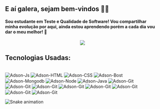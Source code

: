 ## E aí galera, sejam bem-vindos 🐱‍💻
#### Sou estudante em Teste e Qualidade de Software! Vou compartilhar minha evolução por aqui, ainda estou aprendendo porém a cada dia vou dar o meu melhor! 🤞

<p align="center">
<img src="https://media1.giphy.com/media/jTNG3RF6EwbkpD4LZx/giphy.gif?cid=ecf05e47x4acd4dczhk82frp05am2h5jqruwau7dndw2jyty&rid=giphy.gif&ct=g" />
</p>

  ## Tecnologias Usadas:
  
  <div style="display: inline_block"><br>
  <img align="center" alt="Adson-Js" src="https://img.shields.io/badge/JavaScript-F7DF1E?style=for-the-badge&logo=javascript&logoColor=black">
  <img align="center" alt="Adson-HTML" src="https://img.shields.io/badge/Node.js-43853D?style=for-the-badge&logo=node.js&logoColor=white">
  <img align="center" alt="Adson-CSS" src="https://img.shields.io/badge/Java-ED8B00?style=for-the-badge&logo=java&logoColor=white">
  <img align="center" alt="Adson-Bost" src="https://img.shields.io/badge/Markdown-000000?style=for-the-badge&logo=markdown&logoColor=white">
  <img align="center" alt="Adson-Mongodb" src="https://img.shields.io/badge/PostgreSQL-316192?style=for-the-badge&logo=postgresql&logoColor=white">
  <img align="center" alt="Adson-Node" src="https://img.shields.io/badge/Jest-323330?style=for-the-badge&logo=Jest&logoColor=white">
  <img align="center" alt="Adson-Java" src="https://img.shields.io/badge/GitHub_Actions-2088FF?style=for-the-badge&logo=github-actions&logoColor=white">
  <img align="center" alt="Adson-Git" src="https://img.shields.io/badge/Salesforce-00A1E0?style=for-the-badge&logo=Salesforce&logoColor=white">
  <img align="center" alt="Adson-Git" src="https://img.shields.io/badge/Sonar%20cloud-F3702A?style=for-the-badge&logo=sonarcloud&logoColor=white">
  <img align="center" alt="Adson-Git" src="https://img.shields.io/badge/IntelliJ_IDEA-000000.svg?style=for-the-badge&logo=intellij-idea&logoColor=white">
  <img align="center" alt="Adson-Git" src="https://img.shields.io/badge/Eclipse-2C2255?style=for-the-badge&logo=eclipse&logoColor=white">
  <img align="center" alt="Adson-Git" src="https://img.shields.io/badge/Visual_Studio_Code-0078D4?style=for-the-badge&logo=visual%20studio%20code&logoColor=white">
  <img align="center" alt="Adson-Git" src="https://img.shields.io/badge/SonarLint-CB2029?style=for-the-badge&logo=sonarlint&logoColor=white">
  <img align="center" alt="Adson-Git" src="https://img.shields.io/badge/GIT-E44C30?style=for-the-badge&logo=git&logoColor=white">
  <img align="center" alt="Adson-Git" src="https://img.shields.io/badge/Jira-0052CC?style=for-the-badge&logo=Jira&logoColor=white">
  
</div>

  
  ![Snake animation](https://github.com/adsonpatrick/adsonpatrick/blob/output/github-contribution-grid-snake.svg)

